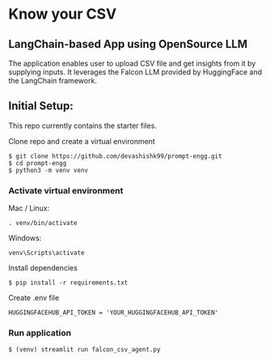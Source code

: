 
# Know your CSV 
## LangChain-based App using OpenSource LLM

The application enables user to upload CSV file and get insights from it by supplying inputs. 
It leverages the Falcon LLM provided by HuggingFace and the LangChain framework.

## Initial Setup:
This repo currently contains the starter files.

Clone repo and create a virtual environment
```
$ git clone https://github.com/devashishk99/prompt-engg.git
$ cd prompt-engg
$ python3 -m venv venv
```
### Activate virtual environment
Mac / Linux:
```
. venv/bin/activate
```
Windows:
```
venv\Scripts\activate
```
Install dependencies
```
$ pip install -r requirements.txt 
```
Create .env file 
```
HUGGINGFACEHUB_API_TOKEN = 'YOUR_HUGGINGFACEHUB_API_TOKEN'
```
### Run application
```
$ (venv) streamlit run falcon_csv_agent.py
```
